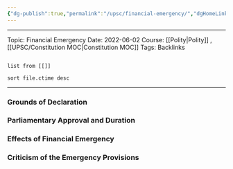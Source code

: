 ```yaml
---
{"dg-publish":true,"permalink":"/upsc/financial-emergency/","dgHomeLink":true,"dgPassFrontmatter":false}
---
```


----

Topic: Financial Emergency
Date: 2022-06-02
Course: [[Polity|Polity]] , [[UPSC/Constitution MOC|Constitution MOC]]
Tags:
Backlinks 
```dataview

list from [[]]

sort file.ctime desc

```

----




### Grounds of Declaration

### Parliamentary Approval and Duration

### Effects of Financial Emergency

### Criticism of the Emergency Provisions

